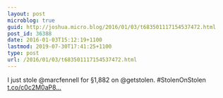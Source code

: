 ```yaml
---
layout: post
microblog: true
guid: http://joshua.micro.blog/2016/01/03/t683501117154537472.html
post_id: 36388
date: 2016-01-03T15:12:19+1100
lastmod: 2019-07-30T17:41:25+1100
type: post
url: /2016/01/03/t683501117154537472.html
---
```

I just stole @marcfennell for §1,882 on @getstolen. #StolenOnStolen [t.co/c0c2M0aP8...](https://t.co/c0c2M0aP8s)
